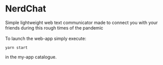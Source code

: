 # NerdChat
Simple lightweight web text communicator made to connect you with your friends during this rough times of the pandemic<br /><br />
To launch the web-app simply execute:
```
yarn start
```
in the my-app catalogue.
